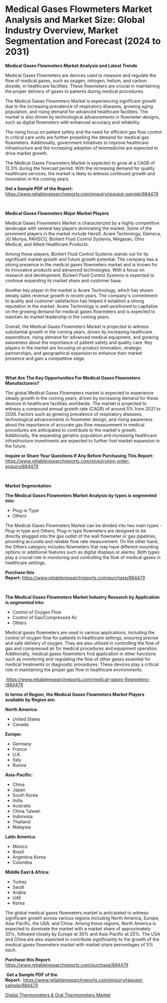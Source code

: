 <p><h1>Medical Gases Flowmeters Market Analysis and Market Size: Global Industry Overview, Market Segmentation and Forecast (2024 to 2031)</h1></p><p><strong>Medical Gases Flowmeters Market Analysis and Latest Trends</strong></p>
<p><p>Medical Gases Flowmeters are devices used to measure and regulate the flow of medical gases, such as oxygen, nitrogen, helium, and carbon dioxide, in healthcare facilities. These flowmeters are crucial in maintaining the proper delivery of gases to patients during medical procedures.</p><p>The Medical Gases Flowmeters Market is experiencing significant growth due to the increasing prevalence of respiratory diseases, growing aging population, and rising demand for advanced healthcare facilities. The market is also driven by technological advancements in flowmeter designs, such as digital flowmeters with enhanced accuracy and reliability.</p><p>The rising focus on patient safety and the need for efficient gas flow control in critical care units are further propelling the demand for medical gas flowmeters. Additionally, government initiatives to improve healthcare infrastructure and the increasing adoption of telemedicine are expected to drive market growth.</p><p>The Medical Gases Flowmeters Market is expected to grow at a CAGR of 12.3% during the forecast period. With the increasing demand for quality healthcare services, the market is likely to witness continued growth and innovation in the coming years.</p></p>
<p><strong>Get a Sample PDF of the Report:&nbsp;</strong> <a href="https://www.reliableresearchreports.com/enquiry/request-sample/884479">https://www.reliableresearchreports.com/enquiry/request-sample/884479</a></p>
<p>&nbsp;</p>
<p><strong>Medical Gases Flowmeters Major Market Players</strong></p>
<p><p>Medical Gases Flowmeters Market is characterized by a highly competitive landscape with several key players dominating the market. Some of the prominent players in the market include Hersill, Acare Technology, Dameca, JG Moriya, PAHSCO, Bürkert Fluid Control Systems, Megasan, Ohio Medical, and Allied Healthcare Products.</p><p>Among these players, Bürkert Fluid Control Systems stands out for its significant market growth and future growth potential. The company has a strong presence in the medical gases flowmeters market and is known for its innovative products and advanced technologies. With a focus on research and development, Bürkert Fluid Control Systems is expected to continue expanding its market share and customer base.</p><p>Another key player in the market is Acare Technology, which has shown steady sales revenue growth in recent years. The company's commitment to quality and customer satisfaction has helped it establish a strong reputation in the market. Acare Technology is well-positioned to capitalize on the growing demand for medical gases flowmeters and is expected to maintain its market leadership in the coming years.</p><p>Overall, the Medical Gases Flowmeters Market is projected to witness substantial growth in the coming years, driven by increasing healthcare expenditure, rising demand for advanced medical equipment, and growing awareness about the importance of patient safety and quality care. Key players in the market are focusing on product innovation, strategic partnerships, and geographical expansion to enhance their market presence and gain a competitive edge.</p></p>
<p>&nbsp;</p>
<p><strong>What Are The Key Opportunities For Medical Gases Flowmeters Manufacturers?</strong></p>
<p><p>The global Medical Gases Flowmeters market is expected to experience steady growth in the coming years, driven by increasing demand for these devices in healthcare facilities worldwide. The market is projected to witness a compound annual growth rate (CAGR) of around 5% from 2021 to 2026. Factors such as growing prevalence of respiratory diseases, technological advancements in flowmeter design, and rising awareness about the importance of accurate gas flow measurement in medical procedures are anticipated to contribute to the market's growth. Additionally, the expanding geriatric population and increasing healthcare infrastructure investments are expected to further fuel market expansion in the future.</p></p>
<p><strong>Inquire or Share Your Questions If Any Before Purchasing This Report:</strong> <a href="https://www.reliableresearchreports.com/enquiry/pre-order-enquiry/884479">https://www.reliableresearchreports.com/enquiry/pre-order-enquiry/884479</a></p>
<p>&nbsp;</p>
<p><strong>Market Segmentation</strong></p>
<p><strong>The Medical Gases Flowmeters Market Analysis by types is segmented into:</strong></p>
<p><ul><li>Plug-in Type</li><li>Others</li></ul></p>
<p><p>The Medical Gases Flowmeters Market can be divided into two main types - Plug-in type and Others. Plug-in type flowmeters are designed to be directly plugged into the gas outlet of the wall flowmeter or gas pipelines, providing accurate and reliable flow rate measurement. On the other hand, the Others category includes flowmeters that may have different mounting options or additional features such as digital displays or alarms. Both types play a crucial role in monitoring and controlling the flow of medical gases in healthcare settings.</p></p>
<p><strong>Purchase this Report:&nbsp;</strong><a href="https://www.reliableresearchreports.com/purchase/884479">https://www.reliableresearchreports.com/purchase/884479</a></p>
<p>&nbsp;</p>
<p><strong>The Medical Gases Flowmeters Market Industry Research by Application is segmented into:</strong></p>
<p><ul><li>Control of Oxygen Flow</li><li>Control of Gas/Compressed Air</li><li>Others</li></ul></p>
<p><p>Medical gases flowmeters are used in various applications, including the control of oxygen flow for patients in healthcare settings, ensuring precise and safe delivery of oxygen. They are also utilized in controlling the flow of gas and compressed air for medical procedures and equipment operation. Additionally, medical gases flowmeters find application in other functions such as monitoring and regulating the flow of other gases essential for medical treatments or diagnostic procedures. These devices play a critical role in maintaining the proper gas flow in healthcare environments.</p></p>
<p><a href="https://www.reliableresearchreports.com/medical-gases-flowmeters-r884479">&nbsp;https://www.reliableresearchreports.com/medical-gases-flowmeters-r884479</a></p>
<p><strong>In terms of Region, the Medical Gases Flowmeters Market Players available by Region are:</strong></p>
<p>
    <p> <strong> North America: </strong>
        <ul>
            <li>United States</li>
            <li>Canada</li>
        </ul>
        </p> 
    <p> <strong> Europe: </strong>
        <ul>
            <li>Germany</li>
            <li>France</li>
            <li>U.K.</li>
            <li>Italy</li>
            <li>Russia</li>
        </ul>
        </p> 
    <p> <strong> Asia-Pacific: </strong>
        <ul>
            <li>China</li>
            <li>Japan</li>
            <li>South Korea</li>
            <li>India</li>
            <li>Australia</li>
            <li>China Taiwan</li>
            <li>Indonesia</li>
            <li>Thailand</li>
            <li>Malaysia</li>
        </ul>
        </p> 
    <p> <strong> Latin America: </strong>
        <ul>
            <li>Mexico</li>
            <li>Brazil</li>
            <li>Argentina Korea</li>
            <li>Colombia</li>
        </ul>
        </p> 
    <p> <strong> Middle East & Africa: </strong>
        <ul>
            <li>Turkey</li>
            <li>Saudi</li>
            <li>Arabia</li>
            <li>UAE</li>
            <li>Korea</li>
        </ul>
    </p>
    </p>
<p><p>The global medical gases flowmeters market is anticipated to witness significant growth across various regions including North America, Europe, Asia-Pacific, the USA, and China. Among these regions, North America is expected to dominate the market with a market share of approximately 35%, followed closely by Europe at 30% and Asia-Pacific at 25%. The USA and China are also expected to contribute significantly to the growth of the medical gases flowmeters market with market share percentages of 5% each.</p></p>
<p><strong>Purchase this Report: </strong><a href="https://www.reliableresearchreports.com/purchase/884479">https://www.reliableresearchreports.com/purchase/884479</a></p>
<p>&nbsp;<strong>Get a Sample PDF of the Report:&nbsp;&nbsp;</strong><a href="https://www.reliableresearchreports.com/enquiry/request-sample/884479">https://www.reliableresearchreports.com/enquiry/request-sample/884479</a></p>
<p><strong></strong></p>
<p><p><a href="https://github.com/RichRobinson5/Market-Research-Report-List-4/blob/main/digital-thermometers-oral-thermometers-market.md">Digital Thermometers & Oral Thermometers Market</a></p></p>
